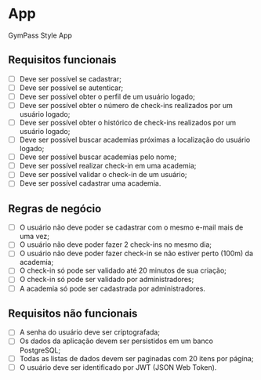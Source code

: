 # App

GymPass Style App

## Requisitos funcionais

- [ ] Deve ser possível se cadastrar;
- [ ] Deve ser possível se autenticar;
- [ ] Deve ser possível obter o perfil de um usuário logado;
- [ ] Deve ser possível obter o número de check-ins realizados por um usuário logado;
- [ ] Deve ser possível obter o histórico de check-ins realizados por um usuário logado;
- [ ] Deve ser possível buscar academias próximas a localização do usuário logado;
- [ ] Deve ser possível buscar academias pelo nome;
- [ ] Deve ser possível realizar check-in em uma academia;
- [ ] Deve ser possível validar o check-in de um usuário;
- [ ] Deve ser possível cadastrar uma academia.

## Regras de negócio

- [ ] O usuário não deve poder se cadastrar com o mesmo e-mail mais de uma vez;
- [ ] O usuário não deve poder fazer 2 check-ins no mesmo dia;
- [ ] O usuário não deve poder fazer check-in se não estiver perto (100m) da academia;
- [ ] O check-in só pode ser validado até 20 minutos de sua criação;
- [ ] O check-in só pode ser validado por administradores;
- [ ] A academia só pode ser cadastrada por administradores.

## Requisitos não funcionais

- [ ] A senha do usuário deve ser criptografada;
- [ ] Os dados da aplicação devem ser persistidos em um banco PostgreSQL;
- [ ] Todas as listas de dados devem ser paginadas com 20 itens por página;
- [ ] O usuário deve ser identificado por JWT (JSON Web Token).
